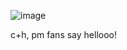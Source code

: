                             
![image](https://github.com/user-attachments/assets/1dc12b31-d026-42c3-b3fe-d0c566d87907)



  c+h,  pm fans say hellooo! 
